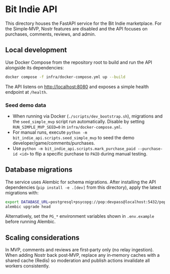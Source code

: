 # Bit Indie API

This directory houses the FastAPI service for the Bit Indie marketplace. For the Simple‑MVP, Nostr features are disabled and the API focuses on purchases, comments, reviews, and admin.

## Local development

Use Docker Compose from the repository root to build and run the API alongside its dependencies:

```bash
docker compose -f infra/docker-compose.yml up --build
```

The API listens on [http://localhost:8080](http://localhost:8080) and exposes a simple health endpoint at `/health`.

### Seed demo data

- When running via Docker (`./scripts/dev_bootstrap.sh`), migrations and the `seed_simple_mvp` script run automatically. Disable by setting `RUN_SIMPLE_MVP_SEED=0` in `infra/docker-compose.yml`.
- For manual runs, execute `python -m bit_indie_api.scripts.seed_simple_mvp` to seed the demo developer/game/comments/purchases.
- Use `python -m bit_indie_api.scripts.mark_purchase_paid --purchase-id <id>` to flip a specific purchase to `PAID` during manual testing.

## Database migrations

The service uses Alembic for schema migrations. After installing the API dependencies (`pip install -e .[dev]` from this
directory), apply the latest migrations with:

```bash
export DATABASE_URL=postgresql+psycopg://pop:devpass@localhost:5432/pop
alembic upgrade head
```

Alternatively, set the `PG_*` environment variables shown in `.env.example` before running Alembic.

## Scaling considerations

In MVP, comments and reviews are first‑party only (no relay ingestion). When adding Nostr back post‑MVP, replace any in‑memory caches with a shared cache (Redis) so moderation and publish actions invalidate all workers consistently.
